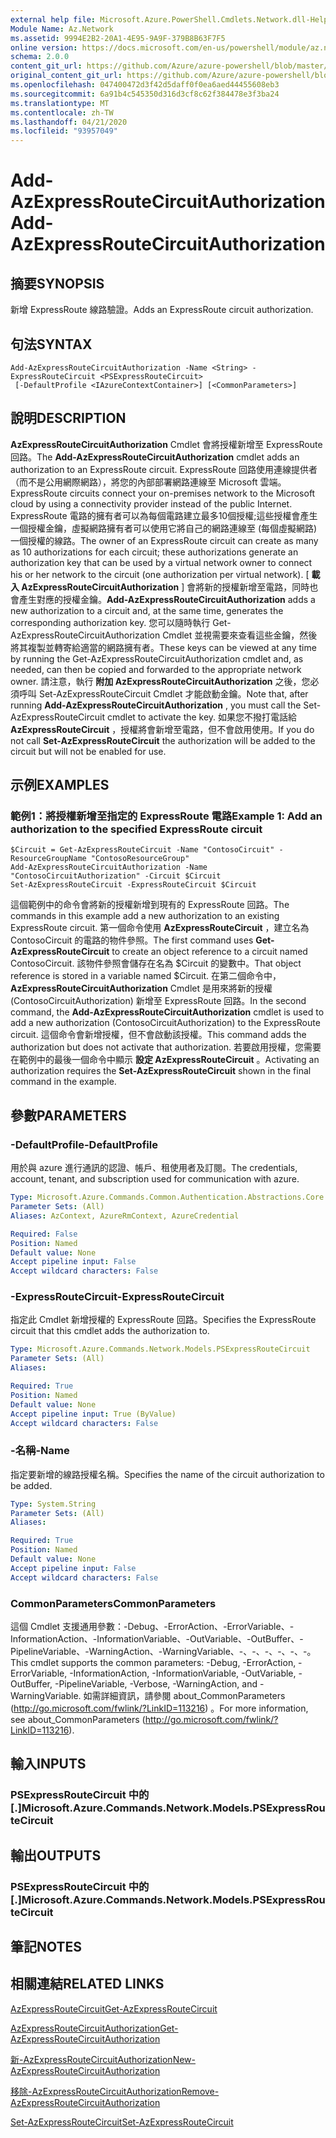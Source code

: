 ```yaml
---
external help file: Microsoft.Azure.PowerShell.Cmdlets.Network.dll-Help.xml
Module Name: Az.Network
ms.assetid: 9994E2B2-20A1-4E95-9A9F-379B8B63F7F5
online version: https://docs.microsoft.com/en-us/powershell/module/az.network/add-azexpressroutecircuitauthorization
schema: 2.0.0
content_git_url: https://github.com/Azure/azure-powershell/blob/master/src/Network/Network/help/Add-AzExpressRouteCircuitAuthorization.md
original_content_git_url: https://github.com/Azure/azure-powershell/blob/master/src/Network/Network/help/Add-AzExpressRouteCircuitAuthorization.md
ms.openlocfilehash: 047400472d3f42d5daff0f0ea6aed44455608eb3
ms.sourcegitcommit: 6a91b4c545350d316d3cf8c62f384478e3f3ba24
ms.translationtype: MT
ms.contentlocale: zh-TW
ms.lasthandoff: 04/21/2020
ms.locfileid: "93957049"
---
```

# <span data-ttu-id="f7f71-101">Add-AzExpressRouteCircuitAuthorization</span><span class="sxs-lookup"><span data-stu-id="f7f71-101">Add-AzExpressRouteCircuitAuthorization</span></span>

## <span data-ttu-id="f7f71-102">摘要</span><span class="sxs-lookup"><span data-stu-id="f7f71-102">SYNOPSIS</span></span>
<span data-ttu-id="f7f71-103">新增 ExpressRoute 線路驗證。</span><span class="sxs-lookup"><span data-stu-id="f7f71-103">Adds an ExpressRoute circuit authorization.</span></span>

## <span data-ttu-id="f7f71-104">句法</span><span class="sxs-lookup"><span data-stu-id="f7f71-104">SYNTAX</span></span>

```
Add-AzExpressRouteCircuitAuthorization -Name <String> -ExpressRouteCircuit <PSExpressRouteCircuit>
 [-DefaultProfile <IAzureContextContainer>] [<CommonParameters>]
```

## <span data-ttu-id="f7f71-105">說明</span><span class="sxs-lookup"><span data-stu-id="f7f71-105">DESCRIPTION</span></span>
<span data-ttu-id="f7f71-106">**AzExpressRouteCircuitAuthorization** Cmdlet 會將授權新增至 ExpressRoute 回路。</span><span class="sxs-lookup"><span data-stu-id="f7f71-106">The **Add-AzExpressRouteCircuitAuthorization** cmdlet adds an authorization to an ExpressRoute circuit.</span></span> <span data-ttu-id="f7f71-107">ExpressRoute 回路使用連線提供者（而不是公用網際網路），將您的內部部署網路連線至 Microsoft 雲端。</span><span class="sxs-lookup"><span data-stu-id="f7f71-107">ExpressRoute circuits connect your on-premises network to the Microsoft cloud by using a connectivity provider instead of the public Internet.</span></span> <span data-ttu-id="f7f71-108">ExpressRoute 電路的擁有者可以為每個電路建立最多10個授權;這些授權會產生一個授權金鑰，虛擬網路擁有者可以使用它將自己的網路連線至 (每個虛擬網路) 一個授權的線路。</span><span class="sxs-lookup"><span data-stu-id="f7f71-108">The owner of an ExpressRoute circuit can create as many as 10 authorizations for each circuit; these authorizations generate an authorization key that can be used by a virtual network owner to connect his or her network to the circuit (one authorization per virtual network).</span></span> <span data-ttu-id="f7f71-109">[ **載入 AzExpressRouteCircuitAuthorization** ] 會將新的授權新增至電路，同時也會產生對應的授權金鑰。</span><span class="sxs-lookup"><span data-stu-id="f7f71-109">**Add-AzExpressRouteCircuitAuthorization** adds a new authorization to a circuit and, at the same time, generates the corresponding authorization key.</span></span> <span data-ttu-id="f7f71-110">您可以隨時執行 Get-AzExpressRouteCircuitAuthorization Cmdlet 並視需要來查看這些金鑰，然後將其複製並轉寄給適當的網路擁有者。</span><span class="sxs-lookup"><span data-stu-id="f7f71-110">These keys can be viewed at any time by running the Get-AzExpressRouteCircuitAuthorization cmdlet and, as needed, can then be copied and forwarded to the appropriate network owner.</span></span>
<span data-ttu-id="f7f71-111">請注意，執行 **附加 AzExpressRouteCircuitAuthorization** 之後，您必須呼叫 Set-AzExpressRouteCircuit Cmdlet 才能啟動金鑰。</span><span class="sxs-lookup"><span data-stu-id="f7f71-111">Note that, after running **Add-AzExpressRouteCircuitAuthorization** , you must call the Set-AzExpressRouteCircuit cmdlet to activate the key.</span></span> <span data-ttu-id="f7f71-112">如果您不撥打電話給 **AzExpressRouteCircuit** ，授權將會新增至電路，但不會啟用使用。</span><span class="sxs-lookup"><span data-stu-id="f7f71-112">If you do not call **Set-AzExpressRouteCircuit** the authorization will be added to the circuit but will not be enabled for use.</span></span>

## <span data-ttu-id="f7f71-113">示例</span><span class="sxs-lookup"><span data-stu-id="f7f71-113">EXAMPLES</span></span>

### <span data-ttu-id="f7f71-114">範例1：將授權新增至指定的 ExpressRoute 電路</span><span class="sxs-lookup"><span data-stu-id="f7f71-114">Example 1: Add an authorization to the specified ExpressRoute circuit</span></span>
```
$Circuit = Get-AzExpressRouteCircuit -Name "ContosoCircuit" -ResourceGroupName "ContosoResourceGroup"
Add-AzExpressRouteCircuitAuthorization -Name "ContosoCircuitAuthorization" -Circuit $Circuit
Set-AzExpressRouteCircuit -ExpressRouteCircuit $Circuit
```

<span data-ttu-id="f7f71-115">這個範例中的命令會將新的授權新增到現有的 ExpressRoute 回路。</span><span class="sxs-lookup"><span data-stu-id="f7f71-115">The commands in this example add a new authorization to an existing ExpressRoute circuit.</span></span> <span data-ttu-id="f7f71-116">第一個命令使用 **AzExpressRouteCircuit** ，建立名為 ContosoCircuit 的電路的物件參照。</span><span class="sxs-lookup"><span data-stu-id="f7f71-116">The first command uses **Get-AzExpressRouteCircuit** to create an object reference to a circuit named ContosoCircuit.</span></span> <span data-ttu-id="f7f71-117">該物件參照會儲存在名為 $Circuit 的變數中。</span><span class="sxs-lookup"><span data-stu-id="f7f71-117">That object reference is stored in a variable named $Circuit.</span></span>
<span data-ttu-id="f7f71-118">在第二個命令中， **AzExpressRouteCircuitAuthorization** Cmdlet 是用來將新的授權 (ContosoCircuitAuthorization) 新增至 ExpressRoute 回路。</span><span class="sxs-lookup"><span data-stu-id="f7f71-118">In the second command, the **Add-AzExpressRouteCircuitAuthorization** cmdlet is used to add a new authorization (ContosoCircuitAuthorization) to the ExpressRoute circuit.</span></span> <span data-ttu-id="f7f71-119">這個命令會新增授權，但不會啟動該授權。</span><span class="sxs-lookup"><span data-stu-id="f7f71-119">This command adds the authorization but does not activate that authorization.</span></span> <span data-ttu-id="f7f71-120">若要啟用授權，您需要在範例中的最後一個命令中顯示 **設定 AzExpressRouteCircuit** 。</span><span class="sxs-lookup"><span data-stu-id="f7f71-120">Activating an authorization requires the **Set-AzExpressRouteCircuit** shown in the final command in the example.</span></span>

## <span data-ttu-id="f7f71-121">參數</span><span class="sxs-lookup"><span data-stu-id="f7f71-121">PARAMETERS</span></span>

### <span data-ttu-id="f7f71-122">-DefaultProfile</span><span class="sxs-lookup"><span data-stu-id="f7f71-122">-DefaultProfile</span></span>
<span data-ttu-id="f7f71-123">用於與 azure 進行通訊的認證、帳戶、租使用者及訂閱。</span><span class="sxs-lookup"><span data-stu-id="f7f71-123">The credentials, account, tenant, and subscription used for communication with azure.</span></span>

```yaml
Type: Microsoft.Azure.Commands.Common.Authentication.Abstractions.Core.IAzureContextContainer
Parameter Sets: (All)
Aliases: AzContext, AzureRmContext, AzureCredential

Required: False
Position: Named
Default value: None
Accept pipeline input: False
Accept wildcard characters: False
```

### <span data-ttu-id="f7f71-124">-ExpressRouteCircuit</span><span class="sxs-lookup"><span data-stu-id="f7f71-124">-ExpressRouteCircuit</span></span>
<span data-ttu-id="f7f71-125">指定此 Cmdlet 新增授權的 ExpressRoute 回路。</span><span class="sxs-lookup"><span data-stu-id="f7f71-125">Specifies the ExpressRoute circuit that this cmdlet adds the authorization to.</span></span>

```yaml
Type: Microsoft.Azure.Commands.Network.Models.PSExpressRouteCircuit
Parameter Sets: (All)
Aliases:

Required: True
Position: Named
Default value: None
Accept pipeline input: True (ByValue)
Accept wildcard characters: False
```

### <span data-ttu-id="f7f71-126">-名稱</span><span class="sxs-lookup"><span data-stu-id="f7f71-126">-Name</span></span>
<span data-ttu-id="f7f71-127">指定要新增的線路授權名稱。</span><span class="sxs-lookup"><span data-stu-id="f7f71-127">Specifies the name of the circuit authorization to be added.</span></span>

```yaml
Type: System.String
Parameter Sets: (All)
Aliases:

Required: True
Position: Named
Default value: None
Accept pipeline input: False
Accept wildcard characters: False
```

### <span data-ttu-id="f7f71-128">CommonParameters</span><span class="sxs-lookup"><span data-stu-id="f7f71-128">CommonParameters</span></span>
<span data-ttu-id="f7f71-129">這個 Cmdlet 支援通用參數：-Debug、-ErrorAction、-ErrorVariable、-InformationAction、-InformationVariable、-OutVariable、-OutBuffer、-PipelineVariable、-WarningAction、-WarningVariable、-、-、-、-、-、-。</span><span class="sxs-lookup"><span data-stu-id="f7f71-129">This cmdlet supports the common parameters: -Debug, -ErrorAction, -ErrorVariable, -InformationAction, -InformationVariable, -OutVariable, -OutBuffer, -PipelineVariable, -Verbose, -WarningAction, and -WarningVariable.</span></span> <span data-ttu-id="f7f71-130">如需詳細資訊，請參閱 about_CommonParameters (http://go.microsoft.com/fwlink/?LinkID=113216) 。</span><span class="sxs-lookup"><span data-stu-id="f7f71-130">For more information, see about_CommonParameters (http://go.microsoft.com/fwlink/?LinkID=113216).</span></span>

## <span data-ttu-id="f7f71-131">輸入</span><span class="sxs-lookup"><span data-stu-id="f7f71-131">INPUTS</span></span>

### <span data-ttu-id="f7f71-132">PSExpressRouteCircuit 中的 [.]</span><span class="sxs-lookup"><span data-stu-id="f7f71-132">Microsoft.Azure.Commands.Network.Models.PSExpressRouteCircuit</span></span>

## <span data-ttu-id="f7f71-133">輸出</span><span class="sxs-lookup"><span data-stu-id="f7f71-133">OUTPUTS</span></span>

### <span data-ttu-id="f7f71-134">PSExpressRouteCircuit 中的 [.]</span><span class="sxs-lookup"><span data-stu-id="f7f71-134">Microsoft.Azure.Commands.Network.Models.PSExpressRouteCircuit</span></span>

## <span data-ttu-id="f7f71-135">筆記</span><span class="sxs-lookup"><span data-stu-id="f7f71-135">NOTES</span></span>

## <span data-ttu-id="f7f71-136">相關連結</span><span class="sxs-lookup"><span data-stu-id="f7f71-136">RELATED LINKS</span></span>

[<span data-ttu-id="f7f71-137">AzExpressRouteCircuit</span><span class="sxs-lookup"><span data-stu-id="f7f71-137">Get-AzExpressRouteCircuit</span></span>](./Get-AzExpressRouteCircuit.md)

[<span data-ttu-id="f7f71-138">AzExpressRouteCircuitAuthorization</span><span class="sxs-lookup"><span data-stu-id="f7f71-138">Get-AzExpressRouteCircuitAuthorization</span></span>](./Get-AzExpressRouteCircuitAuthorization.md)

[<span data-ttu-id="f7f71-139">新-AzExpressRouteCircuitAuthorization</span><span class="sxs-lookup"><span data-stu-id="f7f71-139">New-AzExpressRouteCircuitAuthorization</span></span>](./New-AzExpressRouteCircuitAuthorization.md)

[<span data-ttu-id="f7f71-140">移除-AzExpressRouteCircuitAuthorization</span><span class="sxs-lookup"><span data-stu-id="f7f71-140">Remove-AzExpressRouteCircuitAuthorization</span></span>](./Remove-AzExpressRouteCircuitAuthorization.md)

[<span data-ttu-id="f7f71-141">Set-AzExpressRouteCircuit</span><span class="sxs-lookup"><span data-stu-id="f7f71-141">Set-AzExpressRouteCircuit</span></span>](./Set-AzExpressRouteCircuit.md)
